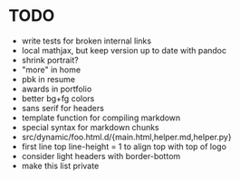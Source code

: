 # TODO

- write tests for broken internal links
- local mathjax, but keep version up to date with pandoc
- shrink portrait?
- "more" in home
- pbk in resume
- awards in portfolio
- better bg+fg colors
- sans serif for headers
- template function for compiling markdown
- special syntax for markdown chunks
- src/dynamic/foo.html.d/{main.html,helper.md,helper.py}
- first line top line-height = 1 to align top with top of logo
- consider light headers with border-bottom
- make this list private
